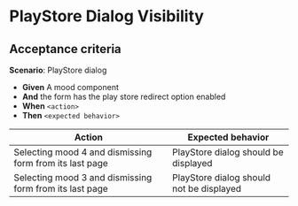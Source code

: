 # PlayStore Dialog Visibility

## Acceptance criteria

**Scenario**: PlayStore dialog
* **Given** A mood component
* **And** the form has the play store redirect option enabled
* **When** `<action>`
* **Then** `<expected behavior>`

| Action | Expected behavior |
|--------|-------------------|
| Selecting mood 4 and dismissing form from its last page | PlayStore dialog should be displayed |
| Selecting mood 3 and dismissing form from its last page | PlayStore dialog should not be displayed |
